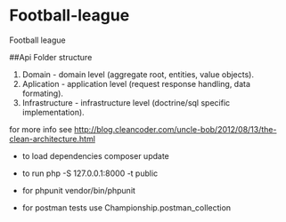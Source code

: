 # Football-league
Football league

##Api Folder structure
1. Domain - domain level (aggregate root, entities, value objects).
2. Aplication - application level (request response handling, data formating).
3. Infrastructure - infrastructure level (doctrine/sql specific implementation).

for more info see http://blog.cleancoder.com/uncle-bob/2012/08/13/the-clean-architecture.html

- to load dependencies composer update

- to run php -S 127.0.0.1:8000 -t public

- for phpunit vendor/bin/phpunit

- for postman tests use Championship.postman_collection

